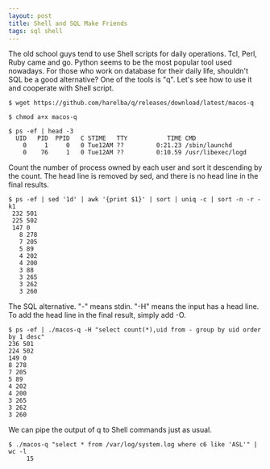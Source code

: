 ```yaml
---
layout: post
title: Shell and SQL Make Friends
tags: sql shell
---
```


The old school guys tend to use Shell scripts for daily operations. Tcl, Perl, Ruby
came and go. Python seems to be the most popular tool used nowadays. For those who
work on database for their daily life, shouldn't SQL be a good alternative? One of 
the tools is "q". Let's see how to use it and cooperate with Shell script.

    $ wget https://github.com/harelba/q/releases/download/latest/macos-q
    
    $ chmod a+x macos-q 
    
    $ ps -ef | head -3
      UID   PID  PPID   C STIME   TTY           TIME CMD
        0     1     0   0 Tue12AM ??         0:21.23 /sbin/launchd
        0    76     1   0 Tue12AM ??         0:10.59 /usr/libexec/logd

Count the number of process owned by each user and sort it descending by the count.
The head line is removed by sed, and there is no head line in the final results.

    $ ps -ef | sed '1d' | awk '{print $1}' | sort | uniq -c | sort -n -r -k1
     232 501
     225 502
     147 0
       8 278
       7 205
       5 89
       4 202
       4 200
       3 88
       3 265
       3 262
       3 260

The SQL alternative. "-" means stdin. "-H" means the input has a head line. To add 
the head line in the final result, simply add -O.

    $ ps -ef | ./macos-q -H "select count(*),uid from - group by uid order by 1 desc"
    236 501
    224 502
    149 0
    8 278
    7 205
    5 89
    4 202
    4 200
    3 265
    3 262
    3 260

We can pipe the output of q to Shell commands just as usual.

    $ ./macos-q "select * from /var/log/system.log where c6 like 'ASL'" | wc -l
         15


